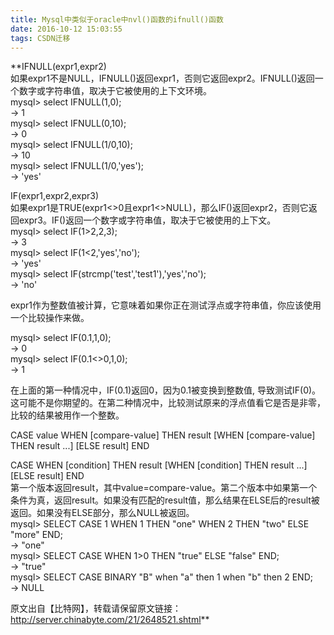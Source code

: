 ```yaml
---
title: Mysql中类似于oracle中nvl()函数的ifnull()函数
date: 2016-10-12 15:03:55
tags: CSDN迁移
---
```

   **IFNULL(expr1,expr2)   
 如果expr1不是NULL，IFNULL()返回expr1，否则它返回expr2。IFNULL()返回一个数字或字符串值，取决于它被使用的上下文环境。   
 mysql> select IFNULL(1,0);  
 -> 1  
 mysql> select IFNULL(0,10);  
 -> 0  
 mysql> select IFNULL(1/0,10);  
 -> 10  
 mysql> select IFNULL(1/0,'yes');  
 -> 'yes'  
   
 IF(expr1,expr2,expr3)   
 如果expr1是TRUE(expr1<>0且expr1<>NULL)，那么IF()返回expr2，否则它返回expr3。IF()返回一个数字或字符串值，取决于它被使用的上下文。   
 mysql> select IF(1>2,2,3);  
 -> 3  
 mysql> select IF(1<2,'yes','no');  
 -> 'yes'  
 mysql> select IF(strcmp('test','test1'),'yes','no');  
 -> 'no'  
  
  
 expr1作为整数值被计算，它意味着如果你正在测试浮点或字符串值，你应该使用一个比较操作来做。   
  
  
 mysql> select IF(0.1,1,0);  
 -> 0  
 mysql> select IF(0.1<>0,1,0);  
 -> 1  
  
  
 在上面的第一种情况中，IF(0.1)返回0，因为0.1被变换到整数值, 导致测试IF(0)。这可能不是你期望的。在第二种情况中，比较测试原来的浮点值看它是否是非零，比较的结果被用作一个整数。   
  
  
 CASE value WHEN [compare-value] THEN result [WHEN [compare-value] THEN result ...] [ELSE result] END   
   
 CASE WHEN [condition] THEN result [WHEN [condition] THEN result ...] [ELSE result] END   
 第一个版本返回result，其中value=compare-value。第二个版本中如果第一个条件为真，返回result。如果没有匹配的result值，那么结果在ELSE后的result被返回。如果没有ELSE部分，那么NULL被返回。   
 mysql> SELECT CASE 1 WHEN 1 THEN "one" WHEN 2 THEN "two" ELSE "more" END;  
 -> "one"  
 mysql> SELECT CASE WHEN 1>0 THEN "true" ELSE "false" END;  
 -> "true"  
 mysql> SELECT CASE BINARY "B" when "a" then 1 when "b" then 2 END;  
 -> NULL  
  
  
  
  
 原文出自【比特网】，转载请保留原文链接：http://server.chinabyte.com/21/2648521.shtml**   
 